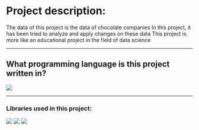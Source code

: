 # Project description:
The data of this project is the data of chocolate companies
In this project, it has been tried to analyze and apply changes on these data
This project is more like an educational project in the field of data science

---

## What programming language is this project written in?
<img src = "https://img.shields.io/badge/Python-f39f37" />

---

### Libraries used in this project:
<img src = "https://img.shields.io/badge/Numpy-f39f37" /> <img src = "https://img.shields.io/badge/Pandas-f39f37" /> <img src = "https://img.shields.io/badge/Seaborn-f39f37" />

